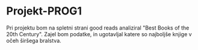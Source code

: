 # Projekt-PROG1

Pri projektu bom na spletni strani good reads analiziral "Best Books of the 20th Century".
Zajel bom podatke, in ugotavljal katere so najboljše knjige v očeh širšega bralstva. 
